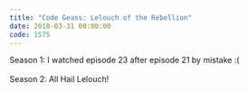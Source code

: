 ```yaml
---
title: "Code Geass: Lelouch of the Rebellion"
date: 2018-03-31 00:00:00
code: 1575
---
```

Season 1: I watched episode 23 after episode 21 by mistake :(\
\
Season 2: All Hail Lelouch!